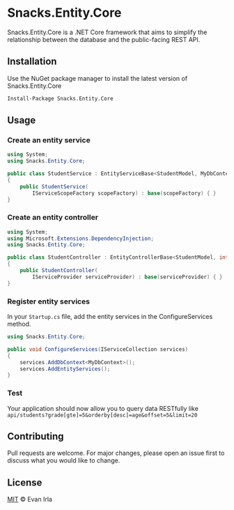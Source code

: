# Snacks.Entity.Core
Snacks.Entity.Core is a .NET Core framework that aims to simplify the relationship between the database and the public-facing REST API.

## Installation
Use the NuGet package manager to install the latest version of Snacks.Entity.Core

```bash
Install-Package Snacks.Entity.Core
```

## Usage
### Create an entity service
```csharp
using System;
using Snacks.Entity.Core;

public class StudentService : EntityServiceBase<StudentModel, MyDbContext>
{
    public StudentService(
        IServiceScopeFactory scopeFactory) : base(scopeFactory) { }
}
```

### Create an entity controller
```csharp
using System;
using Microsoft.Extensions.DependencyInjection;
using Snacks.Entity.Core;

public class StudentController : EntityControllerBase<StudentModel, int, StudentService>
{
    public StudentController(
        IServiceProvider serviceProvider) : base(serviceProvider) { }
}
```

### Register entity services
In your `Startup.cs` file, add the entity services in the ConfigureServices method.
```csharp
using Snacks.Entity.Core;

public void ConfigureServices(IServiceCollection services)
{
    services.AddDbContext<MyDbContext>();
    services.AddEntityServices();
}
```

### Test
Your application should now allow you to query data RESTfully like `api/students?grade[gte]=5&orderby[desc]=age&offset=5&limit=20`

## Contributing
Pull requests are welcome. For major changes, please open an issue first to discuss what you would like to change.

## License
[MIT](https://choosealicense.com/licenses/mit/) © Evan Irla
